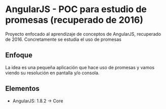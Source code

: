 # AngularJS - POC para estudio de promesas (recuperado de 2016)
Proyecto enfocado al aprendizaje de conceptos de AngularJS, recuperado de 2016. Concretamente se estudia el uso de promesas

## Enfoque
La idea es una pequeña aplicación que hace uso de promesas y vamos viendo su resolución en pantalla y/o consola.

## Elementos
- AngularJS: 1.8.2 -> Core

